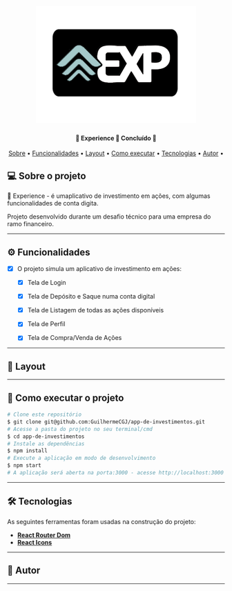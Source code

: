 <h1 align="center">
    <img alt="Exp Logo" title="#Exp Logo" src="./public/ExpLogo.png" />
</h1>

<h4 align="center"> 
	🚧  Experience 🚀 Concluído 🚧
</h4>

<p align="center">
 <a href="#-sobre-o-projeto">Sobre</a> •
 <a href="#-funcionalidades">Funcionalidades</a> •
 <a href="#-layout">Layout</a> • 
 <a href="#-como-executar-o-projeto">Como executar</a> • 
 <a href="#-tecnologias">Tecnologias</a> • 
 <a href="#-autor">Autor</a> • 
</p>


## 💻 Sobre o projeto

🚀 Experience - é umaplicativo de investimento em ações, com algumas funcionalidades de conta digita.


Projeto desenvolvido durante um desafio técnico para uma empresa do ramo financeiro.


---

## ⚙️ Funcionalidades

- [x] O projeto simula um aplicativo de investimento em ações:
  - [x] Tela de Login
  - [x] Tela de Depósito e Saque numa conta digital
  - [x] Tela de Listagem de todas as ações disponíveis
  - [x] Tela de Perfil
  - [x] Tela de Compra/Venda de Ações 



---

## 🎨 Layout



---

## 🚀 Como executar o projeto


```bash
# Clone este repositório
$ git clone git@github.com:GuilhermeCGJ/app-de-investimentos.git
# Acesse a pasta do projeto no seu terminal/cmd
$ cd app-de-investimentos
# Instale as dependências
$ npm install
# Execute a aplicação em modo de desenvolvimento
$ npm start
# A aplicação será aberta na porta:3000 - acesse http://localhost:3000
```

---

## 🛠 Tecnologias

As seguintes ferramentas foram usadas na construção do projeto:

-   **[React Router Dom](https://github.com/ReactTraining/react-router/tree/master/packages/react-router-dom)**
-   **[React Icons](https://react-icons.github.io/react-icons/)**


---


## 🦸 Autor


---